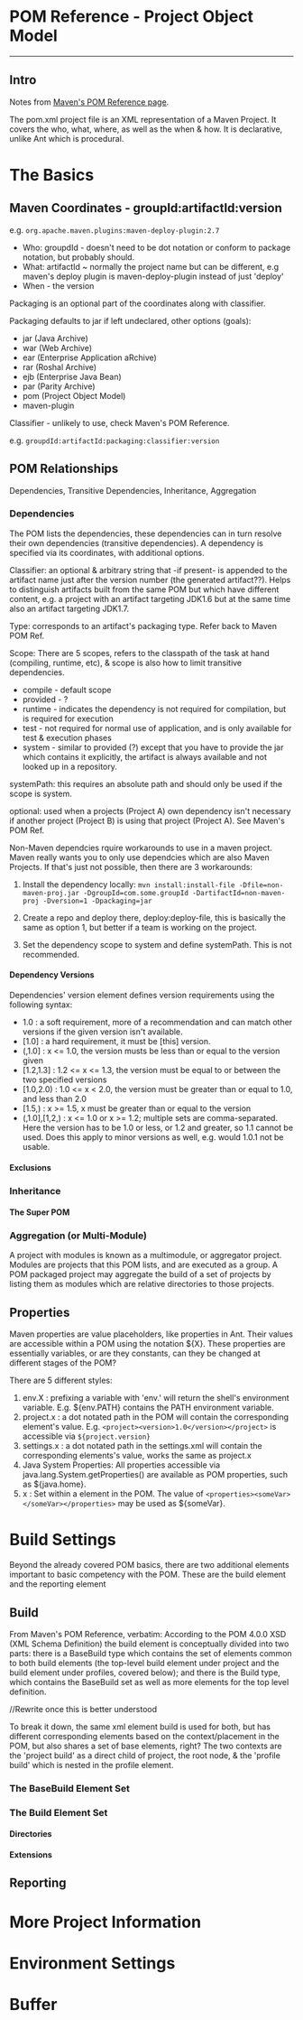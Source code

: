 # POM Reference - Project Object Model
-------
## Intro
Notes from [Maven's POM Reference page](https://maven.apache.org).

The pom.xml project file is an XML representation of a Maven Project. It covers the who, what, where, as well as the when & how. It is declarative, unlike Ant which is procedural.

# The Basics
## Maven Coordinates - groupId:artifactId:version
e.g. `org.apache.maven.plugins:maven-deploy-plugin:2.7`

* Who: groupdId - doesn't need to be dot notation or conform to package notation, but probably should.
* What: artifactId ~ normally the project name but can be different, e.g maven's deploy plugin is maven-deploy-plugin instead of just 'deploy'
* When - the version

Packaging is an optional part of the coordinates along with classifier.

Packaging defaults to jar if left undeclared, other options (goals):
* jar (Java Archive)
* war (Web Archive)
* ear (Enterprise Application aRchive)
* rar (Roshal Archive)
* ejb (Enterprise Java Bean)
* par (Parity Archive)
* pom (Project Object Model)
* maven-plugin

Classifier - unlikely to use, check Maven's POM Reference.

e.g. `groupdId:artifactId:packaging:classifier:version`

## POM Relationships
Dependencies, Transitive Dependencies, Inheritance, Aggregation

### Dependencies
The POM lists the dependencies, these dependencies can in turn resolve their own dependencies (transitive dependencies). A dependency is specified via its coordinates, with additional options.

Classifier: an optional & arbitrary string that -if present- is appended to the artifact name just after the version number (the generated artifact??). Helps to distinguish artifacts built from the same POM but which have different content, e.g. a project with an artifact targeting JDK1.6 but at the same time also an artifact targeting JDK1.7.

Type: corresponds to an artifact's packaging type. Refer back to Maven POM Ref.

Scope: There are 5 scopes, refers to the classpath of the task at hand (compiling, runtime, etc), & scope is also how to limit transitive dependencies.
* compile - default scope
* provided - ?
* runtime - indicates the dependency is not required for compilation, but is required for execution
* test - not required for normal use of application, and is only available for test & execution phases
* system - similar to provided (?) except that you have to provide the jar which contains it explicitly, the artifact is always available and not looked up in a repository.

systemPath: this requires an absolute path and should only be used if the scope is system.

optional: used when a projects (Project A) own dependency isn't necessary if another project (Project B) is using that project (Project A). See Maven's POM Ref.

Non-Maven dependcies rquire workarounds to use in a maven project. Maven really wants you to only use dependcies which are also Maven Projects. If that's just not possible, then there are 3 workarounds:

1. Install the dependency locally:
`mvn install:install-file -Dfile=non-maven-proj.jar -DgroupId=com.some.groupId -DartifactId=non-maven-proj -Dversion=1 -Dpackaging=jar`

2. Create a repo and deploy there, deploy:deploy-file, this is basically the same as option 1, but better if a team is working on the project.

3. Set the dependency scope to system and define systemPath. This is not recommended.

#### Dependency Versions
Dependencies' version element defines version requirements using the following syntax:

* 1.0 : a soft requirement, more of a recommendation and can match other versions if the given version isn't available.
* [1.0] : a hard requirement, it must be [this] version.
* (,1.0] : x <= 1.0, the version musts be less than or equal to the version given
* [1.2,1.3] : 1.2 <= x <= 1.3, the version must be equal to or between the two specified versions
* [1.0,2.0) : 1.0 <= x < 2.0, the version must be greater than or equal to 1.0, and less than 2.0
* [1.5,) : x >= 1.5, x must be greater than or equal to the version
* (,1.0],[1,2,) : x <= 1.0 or x >= 1.2; multiple sets are comma-separated. Here the version has to be 1.0 or less, or 1.2 and greater, so 1.1 cannot be used. Does this apply to minor versions as well, e.g. would 1.0.1 not be usable.

#### Exclusions

### Inheritance

#### The Super POM

### Aggregation (or Multi-Module)
A project with modules is known as a multimodule, or aggregator project. Modules are projects that this POM lists, and are executed as a group. A POM packaged project may aggregate the build of a set of projects by listing them as modules which are relative directories to those projects.
## Properties
Maven properties are value placeholders, like properties in Ant.
Their values are accessible within a POM using the notation ${X}.
These properties are essentially variables, or are they constants, can they be changed at different stages of the POM?

There are 5 different styles:
1. env.X : prefixing a variable with 'env.' will return the shell's environment variable. E.g. ${env.PATH} contains the PATH environment variable.
2. project.x : a dot notated path in the POM will contain the corresponding element's value. E.g. `<project><version>1.0</version></project>` is accessible via `${project.version}`
3. settings.x : a dot notated path in the settings.xml will contain the corresponding elements's value, works the same as project.x
4. Java System Properties: All properties accessible via java.lang.System.getProperties() are available as POM properties, such as ${java.home}.
5. x : Set within a <properties /> element in the POM. The value of `<properties><someVar></someVar></properties>` may be used as ${someVar}.

# Build Settings
Beyond the already covered POM basics, there are two additional elements important to basic competency with the POM. These are the build element and the reporting element

## Build
From Maven's POM Reference, verbatim: According to the POM 4.0.0 XSD (XML Schema Definition) the build element is conceptually divided into two parts: there is a BaseBuild type which contains the set of elements common to both build elements (the top-level build element under project and the build element under profiles, covered below); and there is the Build type, which contains the BaseBuild set as well as more elements for the top level definition.

//Rewrite once this is better understood

To break it down, the same xml element build is used for both, but has different corresponding elements based on the context/placement in the POM, but also shares a set of base elements, right? The two contexts are the 'project build' as a direct child of project, the root node, & the 'profile build' which is nested in the profile element.

### The BaseBuild Element Set



### The Build Element Set
#### Directories

#### Extensions

## Reporting

# More Project Information

# Environment Settings


# Buffer
